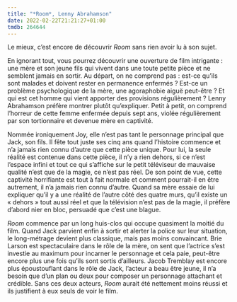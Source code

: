 ```yaml
---
title: "*Room*, Lenny Abrahamson"
date: 2022-02-22T21:21:27+01:00
tmdb: 264644 
---
```


Le mieux, c’est encore de découvrir *Room* sans rien avoir lu à son sujet. 

En ignorant tout, vous pourrez découvrir une ouverture de film intrigante : une mère et son jeune fils qui vivent dans une toute petite pièce et ne semblent jamais en sortir. Au départ, on ne comprend pas : est-ce qu’ils sont malades et doivent rester en permanence enfermés ? Est-ce un problème psychologique de la mère, une agoraphobie aiguë peut-être ? Et qui est cet homme qui vient apporter des provisions régulièrement ? Lenny Abrahamson préfère montrer plutôt qu’expliquer. Petit à petit, on comprend l’horreur de cette femme enfermée depuis sept ans, violée régulièrement par son tortionnaire et devenue mère en captivité. 

Nommée ironiquement Joy, elle n’est pas tant le personnage principal que Jack, son fils. Il fête tout juste ses cinq ans quand l’histoire commence et n’a jamais rien connu d’autre que cette pièce unique. Pour lui, la seule réalité est contenue dans cette pièce, il n’y a rien dehors, si ce n’est l’espace infini et tout ce qui s’affiche sur le petit téléviseur de mauvaise qualité n’est que de la magie, ce n’est pas réel. De son point de vue, cette captivité horrifiante est tout à fait normale et comment pourrait-il en être autrement, il n’a jamais rien connu d’autre. Quand sa mère essaie de lui expliquer qu’il y a une réalité de l’autre côté des quatre murs, qu’il existe un « dehors » tout aussi réel et que la télévision n’est pas de la magie, il préfère d’abord nier en bloc, persuadé que c’est une blague.

*Room* commence par un long huis-clos qui occupe quasiment la moitié du film. Quand Jack parvient enfin à sortir et alerter la police sur leur situation, le long-métrage devient plus classique, mais pas moins convaincant. Brie Larson est spectaculaire dans le rôle de la mère, on sent que l’actrice s’est investie au maximum pour incarner le personnage et cela paie, peut-être encore plus une fois qu’ils sont sortis d’ailleurs. Jacob Tremblay est encore plus époustouflant dans le rôle de Jack, l’acteur a beau être jeune, il n’a besoin que d’un plan ou deux pour composer un personnage attachant et crédible. Sans ces deux acteurs, *Room* aurait été nettement moins réussi et ils justifient à eux seuls de voir le film.
